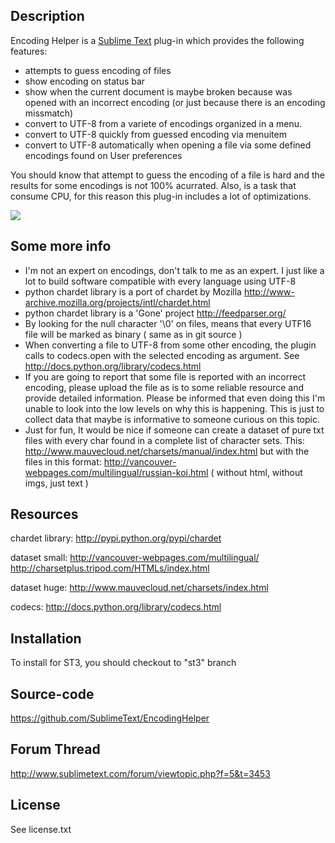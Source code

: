 Description
------------------

Encoding Helper is a [Sublime Text](http://www.sublimetext.com/ ) plug-in which provides the following features:

 * attempts to guess encoding of files
 * show encoding on status bar
 * show when the current document is maybe broken because was opened with an incorrect encoding (or just because there is an encoding missmatch)
 * convert to UTF-8 from a variete of encodings organized in a menu.
 * convert to UTF-8 quickly from guessed encoding via menuitem
 * convert to UTF-8 automatically when opening a file via some defined encodings found on User preferences

You should know that attempt to guess the encoding of a file is hard and the results for some encodings is not 100% acurrated. Also, is a task that consume CPU, for this reason this plug-in includes a lot of optimizations.

<img src="http://dl.dropbox.com/u/9303546/SublimeText/EncodingHelper/screenshot.png" border="0"/>

Some more info
------------------

* I'm not an expert on encodings, don't talk to me as an expert. I just like a lot to build software compatible with every language using UTF-8
* python chardet library is a port of chardet by Mozilla http://www-archive.mozilla.org/projects/intl/chardet.html
* python chardet library is a 'Gone' project http://feedparser.org/
* By looking for the null character '\0' on files, means that every UTF16 file will be marked as binary ( same as in git source )
* When converting a file to UTF-8 from some other encoding, the plugin calls to codecs.open with the selected encoding as argument. See http://docs.python.org/library/codecs.html
* If you are going to report that some file is reported with an incorrect encoding, please upload the file as is to some reliable resource and provide detailed information. Please be informed that even doing this I'm unable to look into the low levels on why this is happening. This is just to collect data that maybe is informative to someone curious on this topic.
* Just for fun, It would be nice if someone can create a dataset of pure txt files with every char found in a complete list of character sets. This: http://www.mauvecloud.net/charsets/manual/index.html but with the files in this format: http://vancouver-webpages.com/multilingual/russian-koi.html ( without html, without imgs, just text )

Resources
------------------

chardet library:
http://pypi.python.org/pypi/chardet

dataset small:
http://vancouver-webpages.com/multilingual/
http://charsetplus.tripod.com/HTMLs/index.html

dataset huge:
http://www.mauvecloud.net/charsets/index.html

codecs:
http://docs.python.org/library/codecs.html

Installation
------------------

To install for ST3, you should checkout to "st3" branch

Source-code
------------------

https://github.com/SublimeText/EncodingHelper

Forum Thread
------------------

http://www.sublimetext.com/forum/viewtopic.php?f=5&t=3453


License
------------------

See license.txt